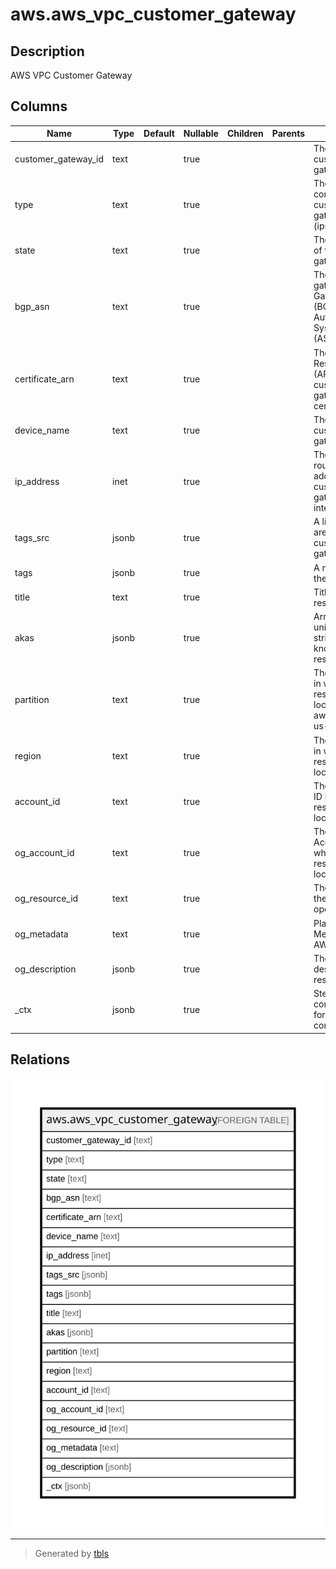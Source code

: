 # aws.aws_vpc_customer_gateway

## Description

AWS VPC Customer Gateway

## Columns

| Name | Type | Default | Nullable | Children | Parents | Comment |
| ---- | ---- | ------- | -------- | -------- | ------- | ------- |
| customer_gateway_id | text |  | true |  |  | The ID of the customer gateway. |
| type | text |  | true |  |  | The type of VPN connection the customer gateway supports (ipsec.1). |
| state | text |  | true |  |  | The current state of the customer gateway (pending | available | deleting | deleted). |
| bgp_asn | text |  | true |  |  | The customer gateway's Border Gateway Protocol (BGP) Autonomous System Number (ASN). |
| certificate_arn | text |  | true |  |  | The Amazon Resource Name (ARN) for the customer gateway certificate. |
| device_name | text |  | true |  |  | The name of customer gateway device. |
| ip_address | inet |  | true |  |  | The Internet-routable IP address of the customer gateway's outside interface. |
| tags_src | jsonb |  | true |  |  | A list of tags that are attached to customer gateway. |
| tags | jsonb |  | true |  |  | A map of tags for the resource. |
| title | text |  | true |  |  | Title of the resource. |
| akas | jsonb |  | true |  |  | Array of globally unique identifier strings (also known as) for the resource. |
| partition | text |  | true |  |  | The AWS partition in which the resource is located (aws, aws-cn, or aws-us-gov). |
| region | text |  | true |  |  | The AWS Region in which the resource is located. |
| account_id | text |  | true |  |  | The AWS Account ID in which the resource is located. |
| og_account_id | text |  | true |  |  | The Platform Account ID in which the resource is located. |
| og_resource_id | text |  | true |  |  | The unique ID of the resource in opengovernance. |
| og_metadata | text |  | true |  |  | Platform Metadata of the AWS resource. |
| og_description | jsonb |  | true |  |  | The full model description of the resource |
| _ctx | jsonb |  | true |  |  | Steampipe context in JSON form, e.g. connection_name. |

## Relations

![er](aws.aws_vpc_customer_gateway.svg)

---

> Generated by [tbls](https://github.com/k1LoW/tbls)
